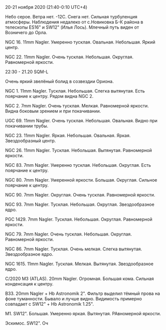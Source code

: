 20-21 ноября 2020 (21:40-0:10 UTC+4)

Небо серое. Ветра нет. -12С. Снега нет. Сильная турбуленция атмосферы. Наблюдения недалеко от с.Новиковка Б-К района в телескопы ES16" и SW12" (Илья Лось). Млечный путь виден от Возничего до Орла.

NGC 16. 11mm Nagler. Умеренно тусклая. Овальная. Небольшая. Яркий центр.

NGC 22. 11mm Nagler. Очень тусклая. Небольшая. Округлая. Равномерной яркости.

22:30 - 21.20 SQM-L

Очень яркий звелёный болид в созвездии Ориона. 

NGC 1. 11mm Nagler. Тусклая. Небольшая. Слегка вытянутая. Есть поярчание к центру. Рядом видна NGC 2.

NGC 2. 7mm Nagler. Очень тусклая. Мелкая. Равномерной яркости. Видна боковым зрением и при покачивании.

UGC 69. 11mm Nagler. Очень тусклая. Небольшая. Овальная. Видно при покачивании трубы.

NGC 23. 11mm Nagler. Яркая. Небольшая. Овальная. Яркая. Звездообразный центр.

NGC 26. 11mm Nagler. Тусклая. Небольшая. Вытянутая. Равномерной яркости.

NGC 83. 7mm Nagler. Умеренно тусклая. Небольшая. Округлая. Есть поярчание к центру.

NGC 80. 7mm Nagler. Умеренной яркости. Большая. Округлая. Сильное поярчание к центру.

NGC 90. 7mm Nagler. Округлая. Очень тусклая. Равномерной яркости.

NGC 93. 7mm Nagler. Тусклая. Небольшая. Округлая. Звездообразное ядро.

PGC 1429. 7mm Nagler. Тусклая. Небольшая. Округлая. Равномерной яркости.

NGC 79. 7mm Nagler. Очень тусклая. Небольшая. Округлая. Равномерной яркости.

NGC 86. 7mm Nagler. Тусклая. Очень мелкая. Слегка вытянутая. Звездообразное ядро.

NGC 1615. 11mm Nagler. Тусклая. Мелкая. Вытянутая. Звездообразное ядро.

C/2020 M3 (ATLAS). 20mm Nagler. Огромная. Большая кома. Сильная конденсация к центру.

B33. 20mm Nagler + Hb Astronomik 2". Фильтр выделил тёмный прова на фоне туманности. Бывало и лучше видно.  Видимость примерно совпадает с SW12" + Hb Astronomik 1.25".

M1. SW12". Большая. Умеренно яркая. Вытянутая. РАвномерной яркости.

Эскимос. SW12". Оч